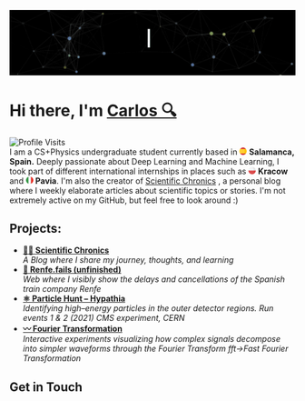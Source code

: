 <!--  -->
<!-- https://codesandbox.io/p/sandbox/readme-introgif-9fjo5?file=%2Fsrc%2Fmain.js%3A1%2C1-35%2C9-->
![Carlos Buustos](Resources/CarlosBuustos.gif)

<div>
  <h1>Hi there, I'm <a href="https://github.com/CarlosBuustos">Carlos 🔍</a></h1> 
  <!--  <img src="https://pronoun.cyou/x/y?subject=He&object=Him&height=20">  -->
  
</div>
<img src="https://img.shields.io/badge/Profile%20Visits-5437-blue?style=for-the-badge" alt="Profile Visits"/>
<!--  <img src="https://komarev.com/ghpvc/?username=CarlosBuustos&label=Profile%20Visits&style=for-the-badge&color=blue" alt="Profile Visits"/>   -->


<div> 
I am a CS+Physics undergraduate student currently based in <img src="Resources/espana.png" width="13"/> <b>Salamanca, Spain.</b> Deeply passionate about Deep Learning and Machine Learning, I took part of different international internships in places such as  
 <img src="Resources/polonia.png" width="13"/> <b>Kracow</b> and <img src="Resources/italia.png" width="13"/> <b>Pavia</b>. I'm also the creator of <a href="https://carlosbustos.hashnode.dev/" target="_blank">Scientific Chronics</a>
, a personal blog where I weekly elaborate articles about scientific topics or stories. I'm not extremely active on my GitHub, but feel free to look around :)
</div>

<div>
   <h2>Projects:</h2>
   <ul>
  <li>
    <a href="https://carlosbustos.hashnode.dev/" target="_blank">
      <b>
        ✍🏻 Scientific Chronics
      </b>
    </a>
    <br/>
    <i>A Blog where I share my journey, thoughts, and learning</i>
  </li>

   <li>
    <a href="https://github.com/CarlosBuustos/Renfe.fails" target="_blank">
      <b>🚅 Renfe.fails (unfinished)</b>
    </a>
    <br/>
    <i>Web where I visibly show the delays and cancellations of the Spanish train company Renfe</i>
  </li>

  <li>
  <a href="https://github.com/CarlosBuustos/Particle-Hunt" target="_blank">
    <b>⚛️ Particle Hunt – Hypathia</b>
  </a>
  <br/>
  <i>Identifying high–energy particles in the outer detector regions. Run events 1 & 2 (2021) CMS experiment, CERN</i>
</li>

<li>
  <a href="https://github.com/CarlosBuustos/Fourier-Lab" target="_blank">
    <b>〰️ Fourier Transformation</b>
  </a>
  <br/>
  <i>Interactive experiments visualizing how complex signals decompose into simpler waveforms through the Fourier Transform fft->Fast Fourier Transformation</i>
</li>

</ul>

</div>

<div>
<h2>Get in Touch</h2>
</div>



